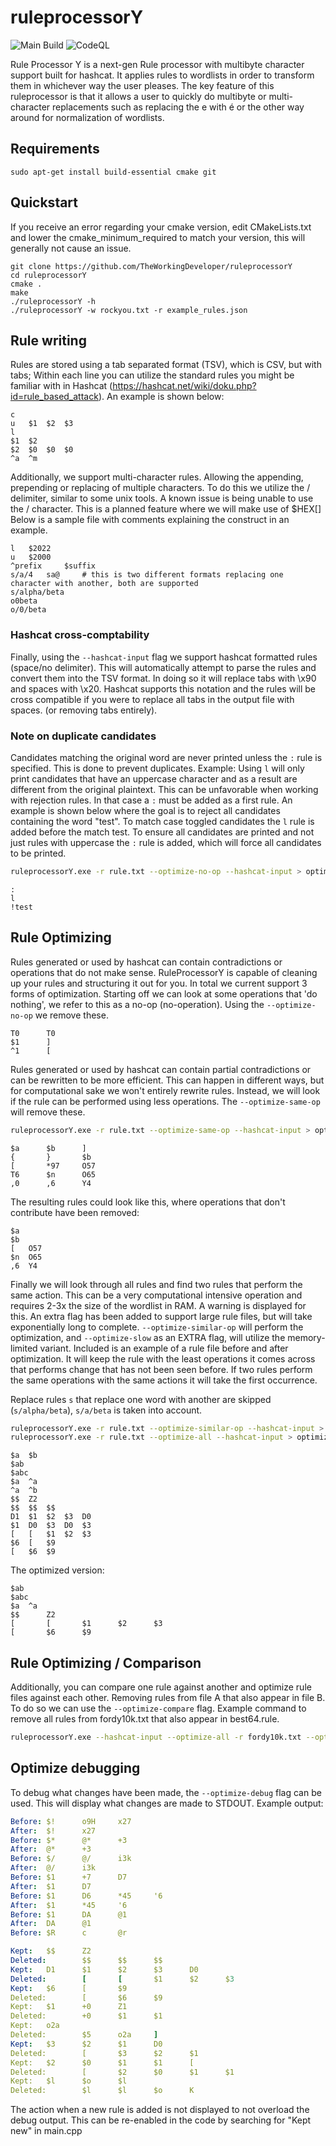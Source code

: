 # ruleprocessorY
![Main Build](https://github.com/TheWorkingDeveloper/ruleprocessorY/actions/workflows/cmake.yml/badge.svg) 
![CodeQL](https://github.com/TheWorkingDeveloper/ruleprocessorY/actions/workflows/codeql-analysis.yml/badge.svg)

Rule Processor Y is a next-gen Rule processor with multibyte character support built for hashcat. It applies rules to wordlists in order to transform them in whichever way the user pleases.
The key feature of this ruleprocessor is that it allows a user to quickly do multibyte or multi-character replacements such as replacing the e with é or the other way around for normalization of wordlists.

## Requirements
```
sudo apt-get install build-essential cmake git
```

## Quickstart
If you receive an error regarding your cmake version, edit CMakeLists.txt and lower the cmake_minimum_required to match your version, this will generally not cause an issue. 
```
git clone https://github.com/TheWorkingDeveloper/ruleprocessorY
cd ruleprocessorY
cmake .
make
./ruleprocessorY -h
./ruleprocessorY -w rockyou.txt -r example_rules.json
```

## Rule writing
Rules are stored using a tab separated format (TSV), which is CSV, but with tabs; Within each line you can utilize the standard rules you might be familiar with in Hashcat (https://hashcat.net/wiki/doku.php?id=rule_based_attack). An example is shown below:
```tsv
c
u   $1  $2  $3
l
$1  $2
$2  $0  $0  $0
^a  ^m
```

Additionally, we support multi-character rules. Allowing the appending, prepending or replacing of multiple characters. To do this we utilize the / delimiter, similar to some unix tools.
A known issue is being unable to use the / character. This is a planned feature where we will make use of $HEX[]
Below is a sample file with comments explaining the construct in an example. 
```tsv
l   $2022
u   $2000
^prefix     $suffix
s/a/4   sa@     # this is two different formats replacing one character with another, both are supported
s/alpha/beta
o0beta
o/0/beta
```

### Hashcat cross-comptability
Finally, using the `--hashcat-input` flag we support hashcat formatted rules (space/no delimiter). This will automatically attempt to parse the rules and convert them into the TSV format.
In doing so it will replace tabs with \x90 and spaces with \x20. Hashcat supports this notation and the rules will be cross compatible if you were to replace all tabs in the output file with spaces. (or removing tabs entirely).

### Note on duplicate candidates
Candidates matching the original word are never printed unless the `:` rule is specified. This is done to prevent duplicates. Example: Using `l` will only print candidates that have an uppercase character and as a result are different from the original plaintext. This can be unfavorable when working with rejection rules. In that case a `:` must be added as a first rule. An example is shown below where the goal is to reject all candidates containing the word "test". To match case toggled candidates the `l` rule is added before the match test. To ensure all candidates are printed and not just rules with uppercase the `:` rule is added, which will force all candidates to be printed.
```bash
ruleprocessorY.exe -r rule.txt --optimize-no-op --hashcat-input > optimized_rule.txt
```
```tsv
:
l
!test
```


## Rule Optimizing
Rules generated or used by hashcat can contain contradictions or operations that do not make sense. RuleProcessorY is capable of cleaning up your rules and structuring it out for you. In total we current support 3 forms of optimization. Starting off we can look at some operations that 'do nothing', we refer to this as a no-op (no-operation). Using the `--optimize-no-op` we remove these. 
```tsv
T0      T0
$1      ]
^1      [
```

Rules generated or used by hashcat can contain partial contradictions or can be rewritten to be more efficient. This can happen in different ways, but for computational sake we won't entirely rewrite rules. Instead, we will look if the rule can be performed using less operations. The `--optimize-same-op` will remove these.

```bash
ruleprocessorY.exe -r rule.txt --optimize-same-op --hashcat-input > optimized_rule.txt
```
```tsv
$a      $b      ]
{       }       $b
[       *97     O57
T6      $n      O65
,0      ,6      Y4
```
The resulting rules could look like this, where operations that don't contribute have been removed:
```tsv
$a
$b
[   O57
$n  O65
,6  Y4
```

Finally we will look through all rules and find two rules that perform the same action. This can be a very computational intensive operation and requires 2-3x the size of the wordlist in RAM. A warning is displayed for this. An extra flag has been added to support large rule files, but will take exponentially long to complete.
`--optimize-similar-op` will perform the optimization, and `--optimize-slow` as an EXTRA flag, will utilize the memory-limited variant. Included is an example of a rule file before and after optimization. It will keep the rule with the least operations it comes across that performs change that has not been seen before. If two rules perform the same operations with the same actions it will take the first occurrence. 

Replace rules `s` that replace one word with another are skipped (`s/alpha/beta`), `s/a/beta` is taken into account.

```bash
ruleprocessorY.exe -r rule.txt --optimize-similar-op --hashcat-input > optimized_rule.txt
ruleprocessorY.exe -r rule.txt --optimize-all --hashcat-input > optimized_rule.txt
```
```tsv
$a  $b
$ab
$abc
$a  ^a
^a  ^b
$$  Z2
$$  $$  $$
D1  $1  $2  $3  D0
$1  D0  $3  D0  $3
[   [   $1  $2  $3
$6  [   $9
[   $6  $9
```

The optimized version:
```tsv
$ab
$abc
$a  ^a
$$      Z2
[       [       $1      $2      $3
[       $6      $9
```

## Rule Optimizing / Comparison
Additionally, you can compare one rule against another and optimize rule files against each other. Removing rules from file A that also appear in file B. To do so we can use the `--optimize-compare` flag. Example command to remove all rules from fordy10k.txt that also appear in best64.rule.
```bash
ruleprocessorY.exe --hashcat-input --optimize-all -r fordy10k.txt --optimize-compare best64.rule
```

## Optimize debugging
To debug what changes have been made, the `--optimize-debug` flag can be used. This will display what changes are made to STDOUT.
Example output:
```yml
Before: $!      o9H     x27
After:  $!      x27
Before: $*      @*      +3
After:  @*      +3
Before: $/      @/      i3k
After:  @/      i3k
Before: $1      +7      D7
After:  $1      D7
Before: $1      D6      *45     '6
After:  $1      *45     '6
Before: $1      DA      @1
After:  DA      @1
Before: $R      c       @r

Kept:   $$      Z2
Deleted:        $$      $$      $$
Kept:   D1      $1      $2      $3      D0
Deleted:        [       [       $1      $2      $3
Kept:   $6      [       $9
Deleted:        [       $6      $9
Kept:   $1      +0      Z1
Deleted:        +0      $1      $1
Kept:   o2a
Deleted:        $5      o2a     ]
Kept:   $3      $2      $1      D0
Deleted:        [       $3      $2      $1
Kept:   $2      $0      $1      $1      [
Deleted:        [       $2      $0      $1      $1
Kept:   $l      $o      $l
Deleted:        $l      $l      $o      K
```

The action when a new rule is added is not displayed to not overload the debug output. This can be re-enabled in the code by searching for "Kept new" in main.cpp
